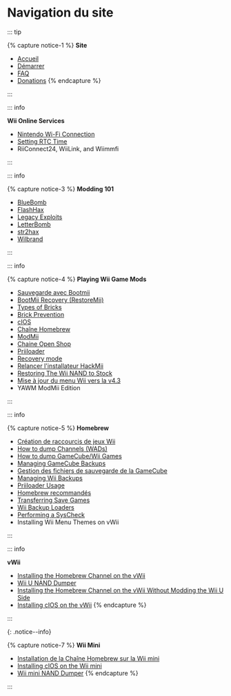 # Navigation du site

::: tip

{% capture notice-1 %}
**Site**

- [Accueil](/)
- [Démarrer](get-started)
- [FAQ](faq)
- [Donations](donations)
  {% endcapture %}

:::

::: info

**Wii Online Services**

- [Nintendo Wi-Fi Connection](nintendowfc)
- [Setting RTC Time](wiiconnect24#updating-rtc-clock)
- RiiConnect24, WiiLink, and Wiimmfi

:::

::: info

{% capture notice-3 %}
**Modding 101**

- [BlueBomb](bluebomb)
- [FlashHax](flashhax)
- [Legacy Exploits](legacy-exploits)
- [LetterBomb](letterbomb)
- [str2hax](Wiimmfi)
- [Wilbrand](wilbrand)

:::

::: info

{% capture notice-4 %}
**Playing Wii Game Mods**

- [Sauvegarde avec Bootmii](bootmii)
- [BootMii Recovery (RestoreMii)](bootmiirecover)
- [Types of Bricks](bricks)
- [Brick Prevention](bricks#brick-prevention)
- [cIOS](cios)
- [Chaîne Homebrew](hbc)
- [ModMii](modmii)
- [Chaine Open Shop](osc)
- [Priiloader](priiloader)
- [Recovery mode](recovery-mode)
- [Relancer l'installateur HackMii](hackmii)
- [Restoring The Wii NAND to Stock](wii-factory-reset)
- [Mise à jour du menu Wii vers la v4.3](update)
- YAWM ModMii Edition

:::

::: info

{% capture notice-5 %}
**Homebrew**

- [Création de raccourcis de jeux Wii](wiigsc)
- [How to dump Channels (WADs)](dump-wads)
- [How to dump GameCube/Wii Games](dump-games)
- [Managing GameCube Backups](gc-backups)
- [Gestion des fichiers de sauvegarde de la GameCube](gcsaves)
- [Managing Wii Backups](wii-backups)
- [Priiloader Usage](priiloader-usage)
- [Homebrew recommandés](recommended-homebrew)
- [Transferring Save Games](transfer-saves)
- [Wii Backup Loaders](wii-loaders)
- [Performing a SysCheck](syscheck)
- Installing Wii Menu Themes on vWii

:::

::: info

**vWii**

- [Installing the Homebrew Channel on the vWii](vwii-homebrew-channel)
- [Wii U NAND Dumper](wiiu-nand-dumper)
- [Installing the Homebrew Channel on the vWii Without Modding the Wii U Side](vwii-homebrew-channel-no-wiiu-mods)
- [Installing cIOS on the vWii](cios-vwii)
  {% endcapture %}

:::

{: .notice--info}

{% capture notice-7 %}
**Wii Mini**

- [Installation de la Chaîne Homebrew sur la Wii mini](hbc-mini)
- [Installing cIOS on the Wii mini](cios-mini)
- [Wii mini NAND Dumper](wnd-mini)
  {% endcapture %}

:::
